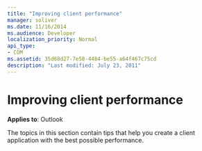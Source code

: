```yaml
---
title: "Improving client performance"
manager: soliver
ms.date: 11/16/2014
ms.audience: Developer
localization_priority: Normal
api_type:
- COM
ms.assetid: 35d68d27-7e58-4484-be55-a64f467c75cd
description: "Last modified: July 23, 2011"
---
```


# Improving client performance
 
**Applies to**: Outlook 
  
The topics in this section contain tips that help you create a client application with the best possible performance.
  


